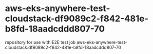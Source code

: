 # aws-eks-anywhere-test-cloudstack-df9089c2-f842-481e-b8fd-18aadcddd807-70
repository for use with E2E test job aws-eks-anywhere-test-cloudstack:df9089c2-f842-481e-b8fd-18aadcddd807-70
